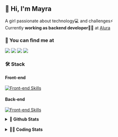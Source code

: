 ## 👋 Hi, I'm Mayra

A girl passionate about technology💻 and challenges⚡  
Currently **working as backend developer**👩‍💻 at [Alura](https://www.alura.com.br)   

### 💬 You can find me at

<a href="https://mayra.dev" target="_blank" rel="noopener"><img src="https://img.shields.io/badge/-mayra.dev-005FED?style=flat&logo=Google-chrome&logoColor=white"/></a>
<a href="https://linkedin.com/in/mayraamaral" target="_blank" rel="noopener"><img src="https://img.shields.io/badge/-/mayraamaral-0077B5?style=flat&logo=Linkedin&logoColor=white"/></a>
<a href="mailto:mayra@mayra.dev" target="_blank" rel="noopener"><img src="https://img.shields.io/badge/-mayra@mayra.dev-D14836?style=flat&logo=Gmail&logoColor=white"/></a>
<a href="" target="_blank" rel="noopener"><img src="https://img.shields.io/badge/-mayraamaral-7289DA?style=flat&logo=Discord&logoColor=white"/></a>

### 🛠️ Stack
#### Front-end

[![Front-end Skills](https://skillicons.dev/icons?i=react,next,angular,redux,styledcomponents,html,css,sass,js,ts,figma)](https://skillicons.dev)
#### Back-end

[![Front-end Skills](https://skillicons.dev/icons?i=java,spring,hibernate,aws,idea,postgres,mysql,git,linux,bash,nodejs,docker,kubernetes,jenkins)](https://skillicons.dev)


<details>
    <summary><strong>📌 Github Stats</strong></summary>
    <br />
    <div align="center">
        <table>
      <td><img height="160em" src="https://github-readme-stats.vercel.app/api?username=mayraamaral&show_icons=true&theme=algolia&hide_border=true&hide=stars&count_private=true" alt="Readme stats"></td>
      <td><img height="160em" src="https://github-readme-stats.vercel.app/api/top-langs/?username=mayraamaral&&layout=compact&&theme=algolia&hide_border=true&langs_count=6" alt="Language stats"></td>
       </table>
  </div> 
    

  <p align="center">
    <img src="https://github-readme-streak-stats.herokuapp.com?user=mayraamaral&theme=dark&hide_border=true&date_format=j%20M%5B%20Y%5D&locale=pt-br&background=050F2C&ring=0195DD&fire=23AA7D&currStreakLabel=23AA7D" alt="Streak stats">
  </p> 
</details>

<br />

<details>
  <summary><strong>👩‍💻 Coding Stats</strong></summary>
  <br />
  
  <!--START_SECTION:waka-->
![Code Time](http://img.shields.io/badge/Code%20Time-484%20hrs%201%20min-blue)

**🐱 My GitHub Data** 

> 📦 583.6 kB Used in GitHub's Storage 
 > 
> 🏆 569 Contributions in the Year 2024
 > 
> 🚫 Not Opted to Hire
 > 
> 📜 57 Public Repositories 
 > 
> 🔑 32 Private Repositories 
 > 
**I'm an Early 🐤** 

```text
🌞 Morning                2276 commits        ██████░░░░░░░░░░░░░░░░░░░   23.06 % 
🌆 Daytime                5672 commits        ██████████████░░░░░░░░░░░   57.47 % 
🌃 Evening                1711 commits        ████░░░░░░░░░░░░░░░░░░░░░   17.34 % 
🌙 Night                  210 commits         █░░░░░░░░░░░░░░░░░░░░░░░░   02.13 % 
```
📅 **I'm Most Productive on Wednesday** 

```text
Monday                   1329 commits        ███░░░░░░░░░░░░░░░░░░░░░░   13.47 % 
Tuesday                  1078 commits        ███░░░░░░░░░░░░░░░░░░░░░░   10.92 % 
Wednesday                3690 commits        █████████░░░░░░░░░░░░░░░░   37.39 % 
Thursday                 2217 commits        ██████░░░░░░░░░░░░░░░░░░░   22.46 % 
Friday                   897 commits         ██░░░░░░░░░░░░░░░░░░░░░░░   09.09 % 
Saturday                 272 commits         █░░░░░░░░░░░░░░░░░░░░░░░░   02.76 % 
Sunday                   386 commits         █░░░░░░░░░░░░░░░░░░░░░░░░   03.91 % 
```


📊 **This Week I Spent My Time On** 

```text
🕑︎ Time Zone: America/Sao_Paulo

💬 Programming Languages: 
Java                     8 hrs 40 mins       ██████████████████████░░░   88.63 % 
Properties               22 mins             █░░░░░░░░░░░░░░░░░░░░░░░░   03.85 % 
JavaScript               17 mins             █░░░░░░░░░░░░░░░░░░░░░░░░   02.90 % 
JSP                      8 mins              ░░░░░░░░░░░░░░░░░░░░░░░░░   01.47 % 
Java Properties          8 mins              ░░░░░░░░░░░░░░░░░░░░░░░░░   01.45 % 

🔥 Editors: 
IntelliJ IDEA            7 hrs 34 mins       ███████████████████░░░░░░   77.50 % 
VS Code                  2 hrs 12 mins       ██████░░░░░░░░░░░░░░░░░░░   22.50 % 

💻 Operating System: 
Linux                    9 hrs 46 mins       █████████████████████████   100.00 % 
```

**I Mostly Code in Java** 

```text
Java                     123 repos           ███████░░░░░░░░░░░░░░░░░░   26.68 % 
HTML                     114 repos           ██████░░░░░░░░░░░░░░░░░░░   24.73 % 
JavaScript               103 repos           ██████░░░░░░░░░░░░░░░░░░░   22.34 % 
TypeScript               97 repos            █████░░░░░░░░░░░░░░░░░░░░   21.04 % 
Dockerfile               1 repo              ░░░░░░░░░░░░░░░░░░░░░░░░░   00.22 % 
```




 Last Updated on 06/08/2024 19:13:36 UTC
<!--END_SECTION:waka-->

</details>
